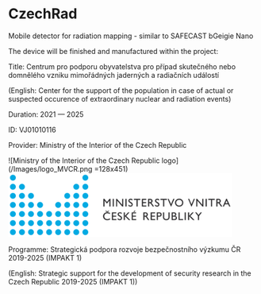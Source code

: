 # CzechRad
Mobile detector for radiation mapping - similar to SAFECAST bGeigie Nano

The device will be finished and manufactured within the project:


Title: Centrum pro podporu obyvatelstva pro případ skutečného nebo domnělého vzniku mimořádných jaderných a radiačních událostí

(English: Center for the support of the population in case of actual or suspected occurence of extraordinary nuclear and radiation events)

Duration: 2021 — 2025

ID: VJ01010116

Provider:	Ministry of the Interior of the Czech Republic

![Ministry of the Interior of the Czech Republic logo](/Images/logo_MVCR.png =128x451)
<img src="Images/logo_MVCR.png" alt="Ministry of the Interior of the Czech Republic logo" width="451"/>

Programme:	Strategická podpora rozvoje bezpečnostního výzkumu ČR 2019-2025 (IMPAKT 1) 

(English: Strategic support for the development of security research in the Czech Republic 2019-2025 (IMPAKT 1))


